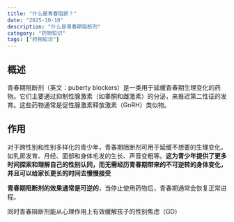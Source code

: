 ```yaml
---
title: "什么是青春阻断？"
date: "2025-10-10"
description: "什么是青春期阻断剂"
category: "药物知识"
tags: ["药物知识"]
---
```


## 概述

青春期阻断剂（英文：puberty blockers）是一类用于延缓青春期生理变化的药物。它们主要通过抑制性腺激素（如睾酮和雌激素）的分泌，来推迟第二性征的发育。这些药物通常是促性腺激素释放激素（GnRH）类似物。

## 作用

对于跨性别和性别多样化的青少年，青春期阻断剂可用于延缓不想要的生理变化，如乳房发育、月经、面部和身体毛发的生长、声音变粗等。**这为青少年提供了更多时间探索和理解自己的性别认同，而无需经历青春期带来的不可逆转的身体变化，并且可以给家长更长的时间去慢慢接受**

<Alert type="warning" title="提示">

**青春期阻断剂的效果通常是可逆的**，当停止使用药物后，青春期通常会恢复正常进程。

</Alert>

同时青春阻断剂能从心理作用上有效缓解孩子的性别焦虑（GD）
